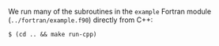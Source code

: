 We run many of the subroutines in the `example` Fortran module
(`../fortran/example.f90`) directly from C++:


```
$ (cd .. && make run-cpp)
```
